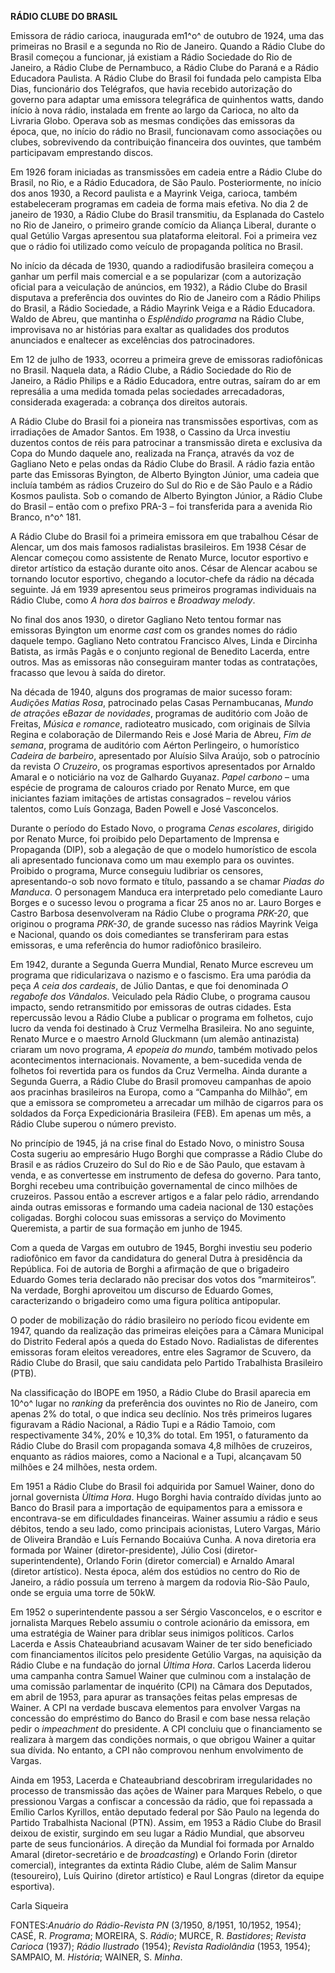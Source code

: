 **RÁDIO CLUBE DO BRASIL**

Emissora de rádio carioca, inaugurada em1^o^ de outubro de 1924, uma das
primeiras no Brasil e a segunda no Rio de Janeiro. Quando a Rádio Clube
do Brasil começou a funcionar, já existiam a Rádio Sociedade do Rio de
Janeiro, a Rádio Clube de Pernambuco, a Rádio Clube do Paraná e a Rádio
Educadora Paulista. A Rádio Clube do Brasil foi fundada pelo campista
Elba Dias, funcionário dos Telégrafos, que havia recebido autorização do
governo para adaptar uma emissora telegráfica de quinhentos watts, dando
início à nova rádio, instalada em frente ao largo da Carioca, no alto da
Livraria Globo. Operava sob as mesmas condições das emissoras da época,
que, no início do rádio no Brasil, funcionavam como associações ou
clubes, sobrevivendo da contribuição financeira dos ouvintes, que também
participavam emprestando discos.

Em 1926 foram iniciadas as transmissões em cadeia entre a Rádio Clube do
Brasil, no Rio, e a Rádio Educadora, de São Paulo. Posteriormente, no
início dos anos 1930, a Record paulista e a Mayrink Veiga, carioca,
também estabeleceram programas em cadeia de forma mais efetiva. No dia 2
de janeiro de 1930, a Rádio Clube do Brasil transmitiu, da Esplanada do
Castelo no Rio de Janeiro, o primeiro grande comício da Aliança Liberal,
durante o qual Getúlio Vargas apresentou sua plataforma eleitoral. Foi a
primeira vez que o rádio foi utilizado como veículo de propaganda
política no Brasil.

No início da década de 1930, quando a radiodifusão brasileira começou a
ganhar um perfil mais comercial e a se popularizar (com a autorização
oficial para a veiculação de anúncios, em 1932), a Rádio Clube do Brasil
disputava a preferência dos ouvintes do Rio de Janeiro com a Rádio
Philips do Brasil, a Rádio Sociedade, a Rádio Mayrink Veiga e a Rádio
Educadora. Waldo de Abreu, que mantinha o *Esplêndido programa* na Rádio
Clube, improvisava no ar histórias para exaltar as qualidades dos
produtos anunciados e enaltecer as excelências dos patrocinadores.

Em 12 de julho de 1933, ocorreu a primeira greve de emissoras
radiofônicas no Brasil. Naquela data, a Rádio Clube, a Rádio Sociedade
do Rio de Janeiro, a Rádio Philips e a Rádio Educadora, entre outras,
saíram do ar em represália a uma medida tomada pelas sociedades
arrecadadoras, considerada exagerada: a cobrança dos direitos autorais.

A Rádio Clube do Brasil foi a pioneira nas transmissões esportivas, com
as irradiações de Amador Santos. Em 1938, o Cassino da Urca investiu
duzentos contos de réis para patrocinar a transmissão direta e exclusiva
da Copa do Mundo daquele ano, realizada na França, através da voz de
Gagliano Neto e pelas ondas da Rádio Clube do Brasil. A rádio fazia
então parte das Emissoras Byington, de Alberto Byington Júnior, uma
cadeia que incluía também as rádios Cruzeiro do Sul do Rio e de São
Paulo e a Rádio Kosmos paulista. Sob o comando de Alberto Byington
Júnior, a Rádio Clube do Brasil – então com o prefixo PRA-3 – foi
transferida para a avenida Rio Branco, n^o^ 181.

A Rádio Clube do Brasil foi a primeira emissora em que trabalhou César
de Alencar, um dos mais famosos radialistas brasileiros. Em 1938 César
de Alencar começou como assistente de Renato Murce, locutor esportivo e
diretor artístico da estação durante oito anos. César de Alencar acabou
se tornando locutor esportivo, chegando a locutor-chefe da rádio na
década seguinte. Já em 1939 apresentou seus primeiros programas
individuais na Rádio Clube, como *A hora dos bairros* e *Broadway
melody*.

No final dos anos 1930, o diretor Gagliano Neto tentou formar nas
emissoras Byington um enorme *cast* com os grandes nomes do rádio
daquele tempo. Gagliano Neto contratou Francisco Alves, Linda e Dircinha
Batista, as irmãs Pagãs e o conjunto regional de Benedito Lacerda, entre
outros. Mas as emissoras não conseguiram manter todas as contratações,
fracasso que levou à saída do diretor.

Na década de 1940, alguns dos programas de maior sucesso foram:
*Audições Matias Rosa*, patrocinado pelas Casas Pernambucanas, *Mundo de
atrações* e*Bazar de novidades*, programas de auditório com João de
Freitas, *Música e romance*, radioteatro musicado, com originais de
Sílvia Regina e colaboração de Dilermando Reis e José Maria de Abreu,
*Fim de semana*, programa de auditório com Aérton Perlingeiro, o
humorístico *Cadeira de barbeiro*, apresentado por Aluísio Silva Araújo,
sob o patrocínio da revista *O Cruzeiro*, os programas esportivos
apresentados por Arnaldo Amaral e o noticiário na voz de Galhardo
Guyanaz. *Papel carbono* – uma espécie de programa de calouros criado
por Renato Murce, em que iniciantes faziam imitações de artistas
consagrados – revelou vários talentos, como Luís Gonzaga, Baden Powell e
José Vasconcelos.

Durante o período do Estado Novo, o programa *Cenas escolares*, dirigido
por Renato Murce, foi proibido pelo Departamento de Imprensa e
Propaganda (DIP), sob a alegação de que o modelo humorístico de escola
ali apresentado funcionava como um mau exemplo para os ouvintes.
Proibido o programa, Murce conseguiu ludibriar os censores,
apresentando-o sob novo formato e título, passando a se chamar *Piadas
do Manduca*. O personagem Manduca era interpretado pelo comediante Lauro
Borges e o sucesso levou o programa a ficar 25 anos no ar. Lauro Borges
e Castro Barbosa desenvolveram na Rádio Clube o programa *PRK-20*, que
originou o programa *PRK-30*, de grande sucesso nas rádios Mayrink Veiga
e Nacional, quando os dois comediantes se transferiram para estas
emissoras, e uma referência do humor radiofônico brasileiro.

Em 1942, durante a Segunda Guerra Mundial, Renato Murce escreveu um
programa que ridicularizava o nazismo e o fascismo. Era uma paródia da
peça *A ceia dos cardeais*, de Júlio Dantas, e que foi denominada *O
regabofe dos Vândalos*. Veiculado pela Rádio Clube, o programa causou
impacto, sendo retransmitido por emissoras de outras cidades. Esta
repercussão levou a Rádio Clube a publicar o programa em folhetos, cujo
lucro da venda foi destinado à Cruz Vermelha Brasileira. No ano
seguinte, Renato Murce e o maestro Arnold Gluckmann (um alemão
antinazista) criaram um novo programa, *A epopeia do mundo*, também
motivado pelos acontecimentos internacionais. Novamente, a bem-sucedida
venda de folhetos foi revertida para os fundos da Cruz Vermelha. Ainda
durante a Segunda Guerra, a Rádio Clube do Brasil promoveu campanhas de
apoio aos pracinhas brasileiros na Europa, como a “Campanha do Milhão”,
em que a emissora se comprometeu a arrecadar um milhão de cigarros para
os soldados da Força Expedicionária Brasileira (FEB). Em apenas um mês,
a Rádio Clube superou o número previsto.

No princípio de 1945, já na crise final do Estado Novo, o ministro Sousa
Costa sugeriu ao empresário Hugo Borghi que comprasse a Rádio Clube do
Brasil e as rádios Cruzeiro do Sul do Rio e de São Paulo, que estavam à
venda, e as convertesse em instrumento de defesa do governo. Para tanto,
Borghi recebeu uma contribuição governamental de cinco milhões de
cruzeiros. Passou então a escrever artigos e a falar pelo rádio,
arrendando ainda outras emissoras e formando uma cadeia nacional de 130
estações coligadas. Borghi colocou suas emissoras a serviço do Movimento
Queremista, a partir de sua formação em junho de 1945.

Com a queda de Vargas em outubro de 1945, Borghi investiu seu poderio
radiofônico em favor da candidatura do general Dutra à presidência da
República. Foi de autoria de Borghi a afirmação de que o brigadeiro
Eduardo Gomes teria declarado não precisar dos votos dos “marmiteiros”.
Na verdade, Borghi aproveitou um discurso de Eduardo Gomes,
caracterizando o brigadeiro como uma figura política antipopular.

O poder de mobilização do rádio brasileiro no período ficou evidente em
1947, quando da realização das primeiras eleições para a Câmara
Municipal do Distrito Federal após a queda do Estado Novo. Radialistas
de diferentes emissoras foram eleitos vereadores, entre eles Sagramor de
Scuvero, da Rádio Clube do Brasil, que saiu candidata pelo Partido
Trabalhista Brasileiro (PTB).

Na classificação do IBOPE em 1950, a Rádio Clube do Brasil aparecia em
10^o^ lugar no *ranking* da preferência dos ouvintes no Rio de Janeiro,
com apenas 2% do total, o que indica seu declínio. Nos três primeiros
lugares figuravam a Rádio Nacional, a Rádio Tupi e a Rádio Tamoio, com
respectivamente 34%, 20% e 10,3% do total. Em 1951, o faturamento da
Rádio Clube do Brasil com propaganda somava 4,8 milhões de cruzeiros,
enquanto as rádios maiores, como a Nacional e a Tupi, alcançavam 50
milhões e 24 milhões, nesta ordem.

Em 1951 a Rádio Clube do Brasil foi adquirida por Samuel Wainer, dono do
jornal governista *Última Hora*. Hugo Borghi havia contraído dívidas
junto ao Banco do Brasil para a importação de equipamentos para a
emissora e encontrava-se em dificuldades financeiras. Wainer assumiu a
rádio e seus débitos, tendo a seu lado, como principais acionistas,
Lutero Vargas, Mário de Oliveira Brandão e Luís Fernando Bocaiúva Cunha.
A nova diretoria era formada por Wainer (diretor-presidente), Júlio Cosi
(diretor-superintendente), Orlando Forin (diretor comercial) e Arnaldo
Amaral (diretor artístico). Nesta época, além dos estúdios no centro do
Rio de Janeiro, a rádio possuía um terreno à margem da rodovia Rio-São
Paulo, onde se erguia uma torre de 50kW.

Em 1952 o superintendente passou a ser Sérgio Vasconcelos, e o escritor
e jornalista Marques Rebelo assumiu o controle acionário da emissora, em
uma estratégia de Wainer para driblar seus inimigos políticos. Carlos
Lacerda e Assis Chateaubriand acusavam Wainer de ter sido beneficiado
com financiamentos ilícitos pelo presidente Getúlio Vargas, na aquisição
da Rádio Clube e na fundação do jornal *Última Hora*. Carlos Lacerda
liderou uma campanha contra Samuel Wainer que culminou com a instalação
de uma comissão parlamentar de inquérito (CPI) na Câmara dos Deputados,
em abril de 1953, para apurar as transações feitas pelas empresas de
Wainer. A CPI na verdade buscava elementos para envolver Vargas na
concessão do empréstimo do Banco do Brasil e com base nessa relação
pedir o *impeachment* do presidente. A CPI concluiu que o financiamento
se realizara à margem das condições normais, o que obrigou Wainer a
quitar sua dívida. No entanto, a CPI não comprovou nenhum envolvimento
de Vargas.

Ainda em 1953, Lacerda e Chateaubriand descobriram irregularidades no
processo de transmissão das ações de Wainer para Marques Rebelo, o que
pressionou Vargas a confiscar a concessão da rádio, que foi repassada a
Emílio Carlos Kyrillos, então deputado federal por São Paulo na legenda
do Partido Trabalhista Nacional (PTN). Assim, em 1953 a Rádio Clube do
Brasil deixou de existir, surgindo em seu lugar a Rádio Mundial, que
absorveu parte de seus funcionários. A direção da Mundial foi formada
por Arnaldo Amaral (diretor-secretário e de *broadcasting*) e Orlando
Forin (diretor comercial), integrantes da extinta Rádio Clube, além de
Salim Mansur (tesoureiro), Luís Quirino (diretor artístico) e Raul
Longras (diretor da equipe esportiva).

Carla Siqueira

FONTES:*Anuário do Rádio-Revista PN* (3/1950, 8/1951, 10/1952, 1954);
CASÉ, R. *Programa*; MOREIRA, S. *Rádio*; MURCE, R. *Bastidores*;
*Revista Carioca* (1937); *Rádio Ilustrado* (1954); *Revista
Radiolândia* (1953, 1954); SAMPAIO, M. *História*; WAINER, S. *Minha*.
